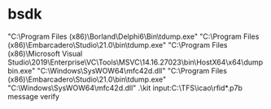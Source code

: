 # bsdk
"C:\Program Files (x86)\Borland\Delphi6\Bin\tdump.exe" 
"C:\Program Files (x86)\Embarcadero\Studio\21.0\bin\tdump.exe"
"C:\Program Files (x86)\Microsoft Visual Studio\2019\Enterprise\VC\Tools\MSVC\14.16.27023\bin\HostX64\x64\dumpbin.exe" "C:\Windows\SysWOW64\mfc42d.dll"
"C:\Program Files (x86)\Embarcadero\Studio\21.0\bin\tdump.exe" "C:\Windows\SysWOW64\mfc42d.dll"
.\kit input:C:\TFS\icao\rfid\*.p7b message verify